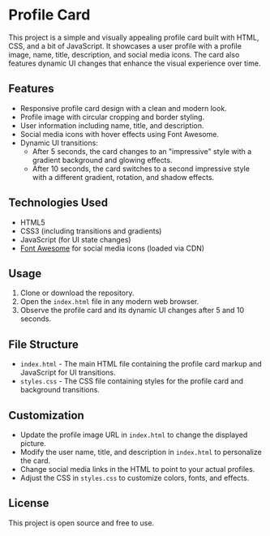# Profile Card

This project is a simple and visually appealing profile card built with HTML, CSS, and a bit of JavaScript. It showcases a user profile with a profile image, name, title, description, and social media icons. The card also features dynamic UI changes that enhance the visual experience over time.

## Features

- Responsive profile card design with a clean and modern look.
- Profile image with circular cropping and border styling.
- User information including name, title, and description.
- Social media icons with hover effects using Font Awesome.
- Dynamic UI transitions:
  - After 5 seconds, the card changes to an "impressive" style with a gradient background and glowing effects.
  - After 10 seconds, the card switches to a second impressive style with a different gradient, rotation, and shadow effects.

## Technologies Used

- HTML5
- CSS3 (including transitions and gradients)
- JavaScript (for UI state changes)
- [Font Awesome](https://fontawesome.com/) for social media icons (loaded via CDN)

## Usage

1. Clone or download the repository.
2. Open the `index.html` file in any modern web browser.
3. Observe the profile card and its dynamic UI changes after 5 and 10 seconds.

## File Structure

- `index.html` - The main HTML file containing the profile card markup and JavaScript for UI transitions.
- `styles.css` - The CSS file containing styles for the profile card and background transitions.

## Customization

- Update the profile image URL in `index.html` to change the displayed picture.
- Modify the user name, title, and description in `index.html` to personalize the card.
- Change social media links in the HTML to point to your actual profiles.
- Adjust the CSS in `styles.css` to customize colors, fonts, and effects.

## License

This project is open source and free to use.

